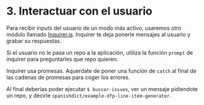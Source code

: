 # 3. Interactuar con el usuario

Para recibir inputs del usuario de un modo más activo, usaremos otro módulo
llamado [Inquirer.js](https://github.com/sboudrias/Inquirer.js). Inquirer te
deja ponerle mensajes al usuario y grabar su respuestas.

Si el usuario no le pasa un repo a la aplicación, utiliza la función `prompt` de
inquirer para preguntarles que repo quieren.

Inquirer usa promesas. Aquerdate de poner una función de `catch` al final de las
cadenas de promesas para coger los errores.

Al final deberías poder ejecutar `$ buscar-issues`, ver un mensaje pidiendote un
repo, y decirle `spanishdict/example-dfp-line-item-generator`.

